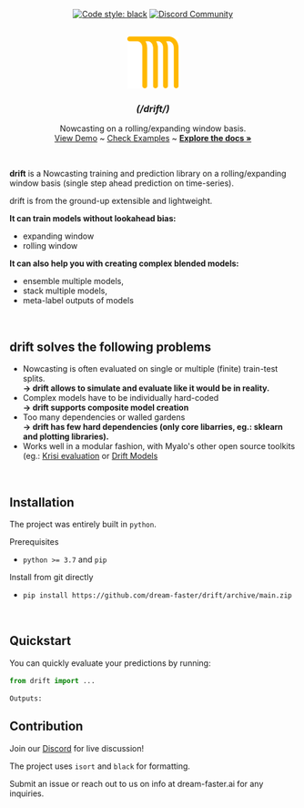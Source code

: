 <!-- # Drift -->



<p align="center">
  <!-- <a href="https://img.shields.io/github/actions/workflow/status/dream-faster/drift/sphinx.yml"><img alt="Docs" src="https://img.shields.io/github/actions/workflow/status/dream-faster/drift/sphinx.yml?logo=readthedocs"></a> -->
  <a href="https://github.com/psf/black"><img alt="Code style: black" src="https://img.shields.io/badge/code%20style-black-000000.svg"></a>
  <a href="https://discord.gg/EKJQgfuBpE"><img alt="Discord Community" src="https://img.shields.io/badge/Discord-%235865F2.svg?logo=discord&logoColor=white"></a>
</p>


<!-- PROJECT LOGO -->
<br />
<div align="center">
  <a href="https://dream-faster.github.io/drift/">
    <img src="docs/source/images/logo.png" alt="Logo" width="90" >
  </a>

<h3 align="center"> <i>(/drift/)</i></h3>
  <p align="center">
    Nowcasting on a rolling/expanding window basis.
    <br />
    <a href="https://github.com/dream-faster/drift">View Demo</a>  ~
    <a href="https://github.com/dream-faster/drift/tree/main/src/drift/examples">Check Examples</a> ~
    <a href="https://dream-faster.github.io/drift/"><strong>Explore the docs »</strong></a>
  </p>
</div>
<br />

**drift** is a Nowcasting training and prediction library  on a rolling/expanding window basis (single step ahead prediction on time-series).

drift is from the ground-up extensible and lightweight.

**It can train models without lookahead bias:**
- expanding window
- rolling window
  
**It can also help you with creating complex blended models:**
- ensemble multiple models, 
- stack multiple models,
- meta-label outputs of models

  


  
<br/>

## drift solves the following problems

- Nowcasting is often evaluated on single or multiple (finite) train-test splits.<br/> **→ drift allows to simulate and evaluate like it would be in reality.**
- Complex models have to be individually hard-coded<br/>
**→ drift supports composite model creation**
- Too many dependencies or walled gardens<br/>
**→ drift has few hard dependencies (only core libarries, eg.: sklearn and plotting libraries).**
- Works well in a modular fashion, with Myalo's other open source toolkits (eg.: [Krisi evaluation](https://github.com/dream-faster/krisi) or [Drift Models]([h](https://github.com/dream-faster/drift-models))


<br/>

## Installation


The project was entirely built in ``python``. 

Prerequisites

* ``python >= 3.7`` and ``pip``


Install from git directly

*  ``pip install https://github.com/dream-faster/drift/archive/main.zip ``

<br/>

## Quickstart

You can quickly evaluate your predictions by running:

```python
from drift import ...
```


```
Outputs:
```




## Contribution

Join our [Discord](https://discord.gg/EKJQgfuBpE) for live discussion!

The project uses ``isort`` and ``black`` for formatting.

Submit an issue or reach out to us on info at dream-faster.ai for any inquiries.


